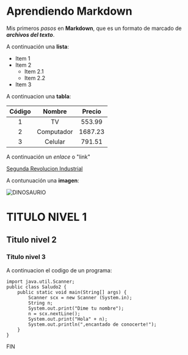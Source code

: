 # Aprendiendo Markdown

Mis primeros *pasos* en **Markdown**, que es un formato de marcado de ***archivos del texto***.

A continuación una __lista__:

* Item 1
* Item 2
    * Item 2.1
    * Item 2.2
* Item 3

A continuacion una __tabla__:

| Código | Nombre | Precio |
|:-:|:-:|:-:|
| 1 | TV | 553.99 |
| 2 | Computador | 1687.23 |
| 3 | Celular | 791.51 |

A continuación un _enlace_ o "link"

[Segunda Revolucion Industrial](https://concepto.de/segunda-revolucion-industrial/)

A contunuación una __imagen__:

![DINOSAURIO](https://img.freepik.com/vector-gratis/colorido-grupo-dinosaurios-dibujos-animados_1308-170700.jpg?semt=ais_hybrid&w=740&q=80)


# TITULO NIVEL 1
## Titulo nivel 2
### Titulo nivel 3

A continuacion el codigo de un programa:

    import java.util.Scanner;
    public class Saludo2 {
        public static void main(String[] args) {
            Scanner scx = new Scanner (System.in);
            String n;
            System.out.print("Dime tu nombre");
            n = scx.nextLine();
            System.out.print("Hola" + n);
            System.out.println(",encantado de conocerte!");
        }
    }

FIN
